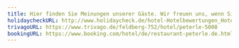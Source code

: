 ```yaml
---
title: Hier finden Sie Meinungen unserer Gäste. Wir freuen uns, wenn Sie Ihre eigene Rückmeldung noch ergänzen.
holidaycheckURL: http://www.holidaycheck.de/hotel-Hotelbewertungen_Hotel+Peterle-ch_hb-hid_160788.html
trivagoURL: https://www.trivago.de/feldberg-752/hotel/peterle-5008
bookingURL: https://www.booking.com/hotel/de/restaurant-peterle.de.html#tab-reviews
---
```

